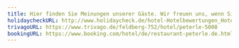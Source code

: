 ```yaml
---
title: Hier finden Sie Meinungen unserer Gäste. Wir freuen uns, wenn Sie Ihre eigene Rückmeldung noch ergänzen.
holidaycheckURL: http://www.holidaycheck.de/hotel-Hotelbewertungen_Hotel+Peterle-ch_hb-hid_160788.html
trivagoURL: https://www.trivago.de/feldberg-752/hotel/peterle-5008
bookingURL: https://www.booking.com/hotel/de/restaurant-peterle.de.html#tab-reviews
---
```

